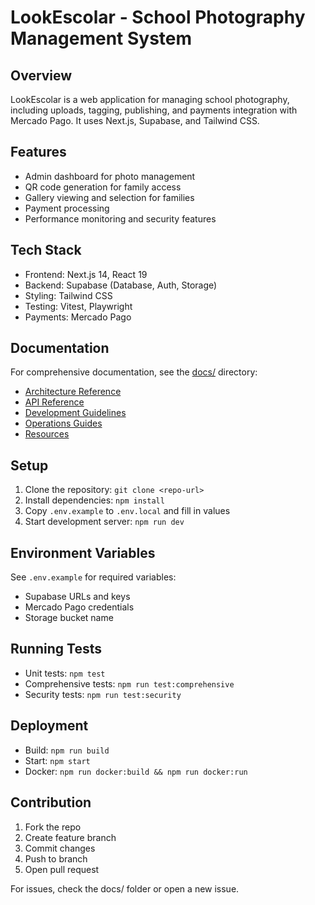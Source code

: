 # LookEscolar - School Photography Management System

## Overview
LookEscolar is a web application for managing school photography, including uploads, tagging, publishing, and payments integration with Mercado Pago. It uses Next.js, Supabase, and Tailwind CSS.

## Features
- Admin dashboard for photo management
- QR code generation for family access
- Gallery viewing and selection for families
- Payment processing
- Performance monitoring and security features

## Tech Stack
- Frontend: Next.js 14, React 19
- Backend: Supabase (Database, Auth, Storage)
- Styling: Tailwind CSS
- Testing: Vitest, Playwright
- Payments: Mercado Pago

## Documentation
For comprehensive documentation, see the [docs/](docs/) directory:
- [Architecture Reference](docs/ARCHITECTURE.md)
- [API Reference](docs/api-reference.md)
- [Development Guidelines](docs/development/)
- [Operations Guides](docs/operations/)
- [Resources](docs/resources/)

## Setup
1. Clone the repository: `git clone <repo-url>`
2. Install dependencies: `npm install`
3. Copy `.env.example` to `.env.local` and fill in values
4. Start development server: `npm run dev`

## Environment Variables
See `.env.example` for required variables:
- Supabase URLs and keys
- Mercado Pago credentials
- Storage bucket name

## Running Tests
- Unit tests: `npm test`
- Comprehensive tests: `npm run test:comprehensive`
- Security tests: `npm run test:security`

## Deployment
- Build: `npm run build`
- Start: `npm start`
- Docker: `npm run docker:build && npm run docker:run`

## Contribution
1. Fork the repo
2. Create feature branch
3. Commit changes
4. Push to branch
5. Open pull request

For issues, check the docs/ folder or open a new issue.